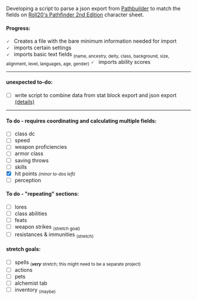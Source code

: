 Developing a script to parse a json export from [Pathbuilder](https://pathbuilder2e.com/app.html) to match the fields on [Roll20's Pathfinder 2nd Edition](https://roll20.net/pathfinder2) character sheet.

#### Progress:
🗸 &nbsp; Creates a file with the bare minimum information needed for import  
🗸 &nbsp; imports certain settings  
🗸 &nbsp; imports basic text fields <sub>(name, ancestry, deity, class, background, size, alignment, level, languages, age, gender)</sub>
🗸 &nbsp; imports ability scores

---
#### unexpected to-do:  
- [ ] write script to combine data from stat block export and json export [(details)](input/export_from_pathbuilder/readme.md)

---

#### To do - requires coordinating and calculating multiple fields:
- [ ] class dc
- [ ] speed
- [ ] weapon proficiencies
- [ ] armor class
- [ ] saving throws
- [ ] skills
- [x] hit points    <small>*(minor to-dos left)*</small>
- [ ] perception

#### To do - "repeating" sections:
- [ ] lores
- [ ] class abilities
- [ ] feats
- [ ] weapon strikes <sub>(stretch goal)</sub>
- [ ] resistances & immunities <sub>(stretch)</sub>

#### stretch goals:
- [ ] spells  <sub>(***very*** stretch; this might need to be a separate project)</sub>
- [ ] actions
- [ ] pets
- [ ] alchemist tab
- [ ] inventory <sub>(maybe)</sub>